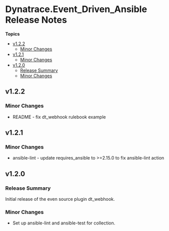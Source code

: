 # Dynatrace\.Event\_Driven\_Ansible Release Notes

**Topics**

- <a href="#v1-2-2">v1\.2\.2</a>
    - <a href="#minor-changes">Minor Changes</a>
- <a href="#v1-2-1">v1\.2\.1</a>
    - <a href="#minor-changes-1">Minor Changes</a>
- <a href="#v1-2-0">v1\.2\.0</a>
    - <a href="#release-summary">Release Summary</a>
    - <a href="#minor-changes-2">Minor Changes</a>

<a id="v1-2-2"></a>
## v1\.2\.2

<a id="minor-changes"></a>
### Minor Changes

* README \- fix dt\_webhook rulebook example

<a id="v1-2-1"></a>
## v1\.2\.1

<a id="minor-changes-1"></a>
### Minor Changes

* ansible\-lint \- update requires\_ansible to \>\=2\.15\.0 to fix ansible\-lint action

<a id="v1-2-0"></a>
## v1\.2\.0

<a id="release-summary"></a>
### Release Summary

Initial release of the even source plugin dt\_webhook\.

<a id="minor-changes-2"></a>
### Minor Changes

* Set up ansible\-lint and ansible\-test for collection\.

